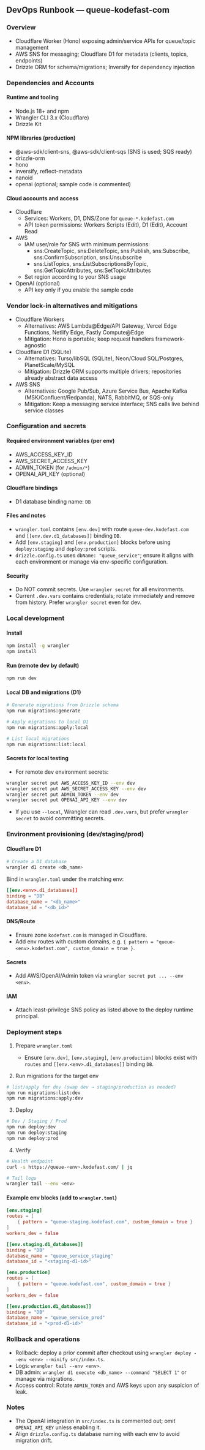 ## DevOps Runbook — queue-kodefast-com

### Overview

- Cloudflare Worker (Hono) exposing admin/service APIs for queue/topic management
- AWS SNS for messaging; Cloudflare D1 for metadata (clients, topics, endpoints)
- Drizzle ORM for schema/migrations; Inversify for dependency injection

### Dependencies and Accounts

#### Runtime and tooling

- Node.js 18+ and npm
- Wrangler CLI 3.x (Cloudflare)
- Drizzle Kit

#### NPM libraries (production)

- @aws-sdk/client-sns, @aws-sdk/client-sqs (SNS is used; SQS ready)
- drizzle-orm
- hono
- inversify, reflect-metadata
- nanoid
- openai (optional; sample code is commented)

#### Cloud accounts and access

- Cloudflare
  - Services: Workers, D1, DNS/Zone for `queue-*.kodefast.com`
  - API token permissions: Workers Scripts (Edit), D1 (Edit), Account Read
- AWS
  - IAM user/role for SNS with minimum permissions:
    - sns:CreateTopic, sns:DeleteTopic, sns:Publish, sns:Subscribe, sns:ConfirmSubscription, sns:Unsubscribe
    - sns:ListTopics, sns:ListSubscriptionsByTopic, sns:GetTopicAttributes, sns:SetTopicAttributes
  - Set region according to your SNS usage
- OpenAI (optional)
  - API key only if you enable the sample code

### Vendor lock-in alternatives and mitigations

- Cloudflare Workers
  - Alternatives: AWS Lambda@Edge/API Gateway, Vercel Edge Functions, Netlify Edge, Fastly Compute@Edge
  - Mitigation: Hono is portable; keep request handlers framework-agnostic
- Cloudflare D1 (SQLite)
  - Alternatives: Turso/libSQL (SQLite), Neon/Cloud SQL/Postgres, PlanetScale/MySQL
  - Mitigation: Drizzle ORM supports multiple drivers; repositories already abstract data access
- AWS SNS
  - Alternatives: Google Pub/Sub, Azure Service Bus, Apache Kafka (MSK/Confluent/Redpanda), NATS, RabbitMQ, or SQS-only
  - Mitigation: Keep a messaging service interface; SNS calls live behind service classes

### Configuration and secrets

#### Required environment variables (per env)

- AWS_ACCESS_KEY_ID
- AWS_SECRET_ACCESS_KEY
- ADMIN_TOKEN (for `/admin/*`)
- OPENAI_API_KEY (optional)

#### Cloudflare bindings

- D1 database binding name: `DB`

#### Files and notes

- `wrangler.toml` contains `[env.dev]` with route `queue-dev.kodefast.com` and `[[env.dev.d1_databases]]` binding `DB`.
- Add `[env.staging]` and `[env.production]` blocks before using `deploy:staging` and `deploy:prod` scripts.
- `drizzle.config.ts` uses `dbName: "queue_service"`; ensure it aligns with each environment or manage via env-specific configuration.

#### Security

- Do NOT commit secrets. Use `wrangler secret` for all environments.
- Current `.dev.vars` contains credentials; rotate immediately and remove from history. Prefer `wrangler secret` even for dev.

### Local development

#### Install

```bash
npm install -g wrangler
npm install
```

#### Run (remote dev by default)

```bash
npm run dev
```

#### Local DB and migrations (D1)

```bash
# Generate migrations from Drizzle schema
npm run migrations:generate

# Apply migrations to local D1
npm run migrations:apply:local

# List local migrations
npm run migrations:list:local
```

#### Secrets for local testing

- For remote dev environment secrets:

```bash
wrangler secret put AWS_ACCESS_KEY_ID --env dev
wrangler secret put AWS_SECRET_ACCESS_KEY --env dev
wrangler secret put ADMIN_TOKEN --env dev
wrangler secret put OPENAI_API_KEY --env dev
```

- If you use `--local`, Wrangler can read `.dev.vars`, but prefer `wrangler secret` to avoid committing secrets.

### Environment provisioning (dev/staging/prod)

#### Cloudflare D1

```bash
# Create a D1 database
wrangler d1 create <db_name>
```

Bind in `wrangler.toml` under the matching env:

```toml
[[env.<env>.d1_databases]]
binding = "DB"
database_name = "<db_name>"
database_id = "<db_id>"
```

#### DNS/Route

- Ensure zone `kodefast.com` is managed in Cloudflare.
- Add env routes with custom domains, e.g. `{ pattern = "queue-<env>.kodefast.com", custom_domain = true }`.

#### Secrets

- Add AWS/OpenAI/Admin token via `wrangler secret put ... --env <env>`.

#### IAM

- Attach least-privilege SNS policy as listed above to the deploy runtime principal.

### Deployment steps

1. Prepare `wrangler.toml`

   - Ensure `[env.dev]`, `[env.staging]`, `[env.production]` blocks exist with `routes` and `[[env.<env>.d1_databases]]` binding `DB`.

2. Run migrations for the target env

```bash
# list/apply for dev (swap dev → staging/production as needed)
npm run migrations:list:dev
npm run migrations:apply:dev
```

3. Deploy

```bash
# Dev / Staging / Prod
npm run deploy:dev
npm run deploy:staging
npm run deploy:prod
```

4. Verify

```bash
# Health endpoint
curl -s https://queue-<env>.kodefast.com/ | jq

# Tail logs
wrangler tail --env <env>
```

#### Example env blocks (add to `wrangler.toml`)

```toml
[env.staging]
routes = [
	{ pattern = "queue-staging.kodefast.com", custom_domain = true }
]
workers_dev = false

[[env.staging.d1_databases]]
binding = "DB"
database_name = "queue_service_staging"
database_id = "<staging-d1-id>"

[env.production]
routes = [
	{ pattern = "queue.kodefast.com", custom_domain = true }
]
workers_dev = false

[[env.production.d1_databases]]
binding = "DB"
database_name = "queue_service_prod"
database_id = "<prod-d1-id>"
```

### Rollback and operations

- Rollback: deploy a prior commit after checkout using `wrangler deploy --env <env> --minify src/index.ts`.
- Logs: `wrangler tail --env <env>`.
- DB admin: `wrangler d1 execute <db_name> --command "SELECT 1"` or manage via migrations.
- Access control: Rotate `ADMIN_TOKEN` and AWS keys upon any suspicion of leak.

### Notes

- The OpenAI integration in `src/index.ts` is commented out; omit `OPENAI_API_KEY` unless enabling it.
- Align `drizzle.config.ts` database naming with each env to avoid migration drift.
